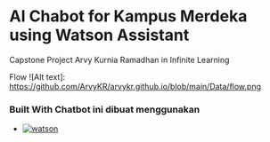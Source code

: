 # AI Chabot for Kampus Merdeka using Watson Assistant
Capstone Project Arvy Kurnia Ramadhan in Infinite Learning 

Flow ![Alt text]: https://github.com/ArvyKR/arvykr.github.io/blob/main/Data/flow.png

### Built With Chatbot ini dibuat menggunakan 

* [![watson][watson]][watson]


  [watson]: https://img.shields.io/badge/watson-assistant-blue
